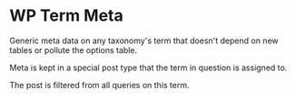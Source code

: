# WP Term Meta

Generic meta data on any taxonomy's term that doesn't depend on new tables or pollute the options table.

Meta is kept in a special post type that the term in question is assigned to.

The post is filtered from all queries on this term.
